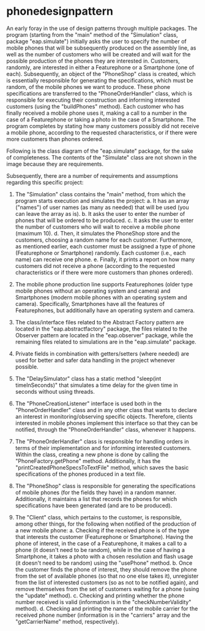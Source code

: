 # phonedesignpattern
An early foray in the use of design patterns through multiple packages.
The program (starting from the "main" method of the "Simulation" class, package "eap.simulate") initially asks the user to specify the number of mobile phones that will be subsequently produced on the assembly line, as well as the number of customers who will be created and will wait for the possible production of the phones they are interested in. Customers, randomly, are interested in either a Featurephone or a Smartphone (one of each). Subsequently, an object of the "PhoneShop" class is created, which is essentially responsible for generating the specifications, which must be random, of the mobile phones we want to produce. These phone specifications are transferred to the "PhoneOrderHandler" class, which is responsible for executing their construction and informing interested customers (using the "buildPhones" method). Each customer who has finally received a mobile phone uses it, making a call to a number in the case of a Featurephone or taking a photo in the case of a Smartphone. The program completes by stating how many customers possibly did not receive a mobile phone, according to the requested characteristics, or if there were more customers than phones ordered.

Following is the class diagram of the "eap.simulate" package, for the sake of completeness. The contents of the "Simulate" class are not shown in the image because they are requirements.

Subsequently, there are a number of requirements and assumptions regarding this specific project:

1. The "Simulation" class contains the "main" method, from which the program starts execution and simulates the project:
   a. It has an array ("names") of user names (as many as needed) that will be used (you can leave the array as is).
   b. It asks the user to enter the number of phones that will be ordered to be produced.
   c. It asks the user to enter the number of customers who will wait to receive a mobile phone (maximum 10).
   d. Then, it simulates the PhoneShop store and the customers, choosing a random name for each customer. Furthermore, as mentioned earlier, each customer must be assigned a type of phone (Featurephone or Smartphone) randomly. Each customer (i.e., each name) can receive one phone.
   e. Finally, it prints a report on how many customers did not receive a phone (according to the requested characteristics or if there were more customers than phones ordered).

2. The mobile phone production line supports Featurephones (older type mobile phones without an operating system and camera) and Smartphones (modern mobile phones with an operating system and camera). Specifically, Smartphones have all the features of Featurephones, but additionally have an operating system and camera.

3. The class/interface files related to the Abstract Factory pattern are located in the "eap.abstractfactory" package, the files related to the Observer pattern are located in the "eap.observer" package, while the remaining files related to simulations are in the "eap.simulate" package.

4. Private fields in combination with getters/setters (where needed) are used for better and safer data handling in the project whenever possible.

5. The "DelaySimulator" class has a static method "sleep(int timeInSeconds)" that simulates a time delay for the given time in seconds without using threads.

6. The "PhoneCreationListener" interface is used both in the "PhoneOrderHandler" class and in any other class that wants to declare an interest in monitoring/observing specific objects. Therefore, clients interested in mobile phones implement this interface so that they can be notified, through the "PhoneOrderHandler" class, whenever it happens.

7. The "PhoneOrderHandler" class is responsible for handling orders in terms of their implementation and for informing interested customers. Within the class, creating a new phone is done by calling the "PhoneFactory.getPhone" method. Additionally, it has the "printCreatedPhoneSpecsToTextFile" method, which saves the basic specifications of the phones produced in a text file.

8. The "PhoneShop" class is responsible for generating the specifications of mobile phones (for the fields they have) in a random manner. Additionally, it maintains a list that records the phones for which specifications have been generated (and are to be produced).

9. The "Client" class, which pertains to the customer, is responsible, among other things, for the following when notified of the production of a new mobile phone:
   a. Checking if the received phone is of the type that interests the customer (Featurephone or Smartphone). Having the phone of interest, in the case of a Featurephone, it makes a call to a phone (it doesn't need to be random), while in the case of having a Smartphone, it takes a photo with a chosen resolution and flash usage (it doesn't need to be random) using the "usePhone" method.
   b. Once the customer finds the phone of interest, they should remove the phone from the set of available phones (so that no one else takes it), unregister from the list of interested customers (so as not to be notified again), and remove themselves from the set of customers waiting for a phone (using the "update" method).
   c. Checking and printing whether the phone number received is valid (information is in the "checkNumberValidity" method).
   d. Checking and printing the name of the mobile carrier for the received phone number (information is in the "carriers" array and the "getCarrierName" method, respectively).
